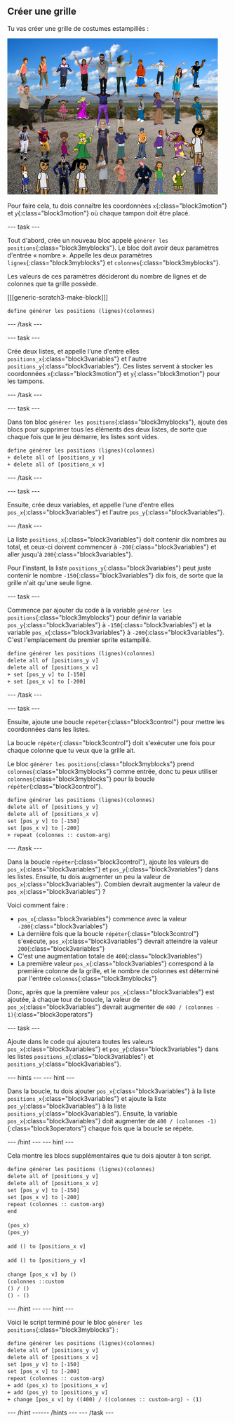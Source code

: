 ## Créer une grille

Tu vas créer une grille de costumes estampillés :

![tampons dans la grille](images/stamp_grid.png)

Pour faire cela, tu dois connaître les coordonnées `x`{:class="block3motion"} et `y`{:class="block3motion"} où chaque tampon doit être placé.

--- task ---

Tout d'abord, crée un nouveau bloc appelé `générer les positions`{:class="block3myblocks"}. Le bloc doit avoir deux paramètres d'entrée « nombre ». Appelle les deux paramètres `lignes`{:class="block3myblocks"} et `colonnes`{:class="block3myblocks"}.

Les valeurs de ces paramètres décideront du nombre de lignes et de colonnes que ta grille possède.

[[[generic-scratch3-make-block]]]

```blocks3
define générer les positions (lignes)(colonnes)
```

--- /task ---

--- task ---

Crée deux listes, et appelle l'une d'entre elles `positions_x`{:class="block3variables"} et l'autre `positions_y`{:class="block3variables"}. Ces listes servent à stocker les coordonnées `x`{:class="block3motion"} et `y`{:class="block3motion"} pour les tampons.

--- /task ---

--- task ---

Dans ton bloc `générer les positions`{:class="block3myblocks"}, ajoute des blocs pour supprimer tous les éléments des deux listes, de sorte que chaque fois que le jeu démarre, les listes sont vides.

```blocks3
define générer les positions (lignes)(colonnes)
+ delete all of [positions_y v]
+ delete all of [positions_x v]
```

--- /task ---

--- task ---

Ensuite, crée deux variables, et appelle l'une d'entre elles `pos_x`{:class="block3variables"} et l'autre `pos_y`{:class="block3variables"}.

--- /task ---

La liste `positions_x`{:class="block3variables"} doit contenir dix nombres au total, et ceux-ci doivent commencer à `-200`{:class="block3variables"} et aller jusqu'à `200`{:class="block3variables"}.

Pour l'instant, la liste `positions_y`{:class="block3variables"} peut juste contenir le nombre `-150`{:class="block3variables"} dix fois, de sorte que la grille n'ait qu'une seule ligne.

--- task ---

Commence par ajouter du code à la variable `générer les positions`{:class="block3myblocks"} pour définir la variable `pos_y`{:class="block3variables"} à `-150`{:class="block3variables"} et la variable `pos_x`{:class="block3variables"} à `-200`{:class="block3variables"}. C'est l'emplacement du premier sprite estampillé.

```blocks3
define générer les positions (lignes)(colonnes)
delete all of [positions_y v]
delete all of [positions_x v]
+ set [pos_y v] to [-150]
+ set [pos_x v] to [-200]
```

--- /task ---

--- task ---

Ensuite, ajoute une boucle `répéter`{:class="block3control"} pour mettre les coordonnées dans les listes.

La boucle `répéter`{:class="block3control"} doit s'exécuter une fois pour chaque colonne que tu veux que la grille ait.

Le bloc `générer les positions`{:class="block3myblocks"} prend `colonnes`{:class="block3myblocks"} comme entrée, donc tu peux utiliser `colonnes`{:class="block3myblocks"} pour la boucle `répéter`{:class="block3control"}.

```blocks3
define générer les positions (lignes)(colonnes)
delete all of [positions_y v]
delete all of [positions_x v]
set [pos_y v] to [-150]
set [pos_x v] to [-200]
+ repeat (colonnes :: custom-arg)
```

--- /task ---

Dans la boucle `répéter`{:class="block3control"}, ajoute les valeurs de `pos_x`{:class="block3variables"} et `pos_y`{:class="block3variables"} dans les listes. Ensuite, tu dois augmenter un peu la valeur de `pos_x`{:class="block3variables"}. Combien devrait augmenter la valeur de `pos_x`{:class="block3variables"} ?

Voici comment faire :

- `pos_x`{:class="block3variables"} commence avec la valeur `-200`{:class="block3variables"}
- La dernière fois que la boucle `répéter`{:class="block3control"} s'exécute, `pos_x`{:class="block3variables"} devrait atteindre la valeur `200`{:class="block3variables"}
- C'est une augmentation totale de `400`{:class="block3variables"}
- La première valeur `pos_x`{:class="block3variables"} correspond à la première colonne de la grille, et le nombre de colonnes est déterminé par l'entrée `colonnes`{:class="block3myblocks"}

Donc, après que la première valeur `pos_x`{:class="block3variables"} est ajoutée, à chaque tour de boucle, la valeur de `pos_x`{:class="block3variables"} devrait augmenter de `400 / (colonnes - 1)`{:class="block3operators"}

--- task ---

Ajoute dans le code qui ajoutera toutes les valeurs `pos_x`{:class="block3variables"} et `pos_y`{:class="block3variables"} dans les listes `positions_x`{:class="block3variables"} et `positions_y`{:class="block3variables"}.

--- hints ---
 --- hint ---

Dans la boucle, tu dois ajouter `pos_x`{:class="block3variables"} à la liste `positions_x`{:class="block3variables"} et ajoute la liste `pos_y`{:class="block3variables"} à la liste `positions_y`{:class="block3variables"}. Ensuite, la variable `pos_x`{:class="block3variables"} doit augmenter de `400 / (colonnes -1)`{:class="block3operators"} chaque fois que la boucle se répète.

--- /hint --- --- hint ---

Cela montre les blocs supplémentaires que tu dois ajouter à ton script.

```blocks3
define générer les positions (lignes)(colonnes)
delete all of [positions_y v]
delete all of [positions_x v]
set [pos_y v] to [-150]
set [pos_x v] to [-200]
repeat (colonnes :: custom-arg)
end

(pos_x)
(pos_y)

add () to [positions_x v]

add () to [positions_y v]

change [pos_x v] by ()
(colonnes ::custom
() / () 
() - ()
```

--- /hint --- --- hint ---

Voici le script terminé pour le bloc `générer les positions`{:class="block3myblocks"} :

```blocks3
define générer les positions (lignes)(colonnes)
delete all of [positions_y v]
delete all of [positions_x v]
set [pos_y v] to [-150]
set [pos_x v] to [-200]
repeat (colonnes :: custom-arg)
+ add (pos_x) to [positions_x v]
+ add (pos_y) to [positions_y v]
+ change [pos_x v] by ((400) / ((colonnes :: custom-arg) - (1)
```

--- /hint ------ /hints --- --- /task ---